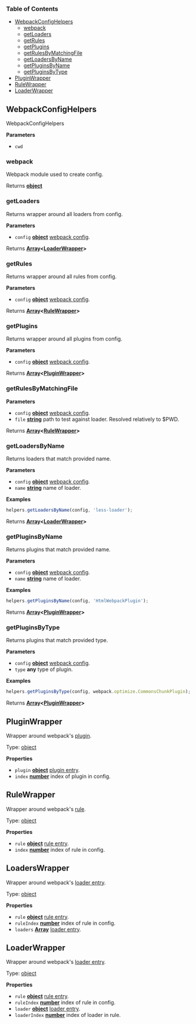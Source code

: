 ### Table of Contents

- [WebpackConfigHelpers](#webpackconfighelpers)
  - [webpack](#webpack)
  - [getLoaders](#getloaders)
  - [getRules](#getrules)
  - [getPlugins](#getplugins)
  - [getRulesByMatchingFile](#getrulesbymatchingfile)
  - [getLoadersByName](#getloadersbyname)
  - [getPluginsByName](#getpluginsbyname)
  - [getPluginsByType](#getpluginsbytype)
- [PluginWrapper](#pluginwrapper)
- [RuleWrapper](#rulewrapper)
- [LoaderWrapper](#loaderwrapper)

## WebpackConfigHelpers

WebpackConfigHelpers

**Parameters**

- `cwd`

### webpack

Webpack module used to create config.

Returns **[object](https://developer.mozilla.org/en-US/docs/Web/JavaScript/Reference/Global_Objects/Object)**

### getLoaders

Returns wrapper around all loaders from config.

**Parameters**

- `config` **[object](https://developer.mozilla.org/en-US/docs/Web/JavaScript/Reference/Global_Objects/Object)** [webpack config](https://webpack.js.org/configuration/#options).

Returns **[Array](https://developer.mozilla.org/en-US/docs/Web/JavaScript/Reference/Global_Objects/Array)&lt;[LoaderWrapper](#loaderwrapper)>**

### getRules

Returns wrapper around all rules from config.

**Parameters**

- `config` **[object](https://developer.mozilla.org/en-US/docs/Web/JavaScript/Reference/Global_Objects/Object)** [webpack config](https://webpack.js.org/configuration/#options).

Returns **[Array](https://developer.mozilla.org/en-US/docs/Web/JavaScript/Reference/Global_Objects/Array)&lt;[RuleWrapper](#rulewrapper)>**

### getPlugins

Returns wrapper around all plugins from config.

**Parameters**

- `config` **[object](https://developer.mozilla.org/en-US/docs/Web/JavaScript/Reference/Global_Objects/Object)** [webpack config](https://webpack.js.org/configuration/#options).

Returns **[Array](https://developer.mozilla.org/en-US/docs/Web/JavaScript/Reference/Global_Objects/Array)&lt;[PluginWrapper](#pluginwrapper)>**

### getRulesByMatchingFile

**Parameters**

- `config` **[object](https://developer.mozilla.org/en-US/docs/Web/JavaScript/Reference/Global_Objects/Object)** [webpack config](https://webpack.js.org/configuration/#options).
- `file` **[string](https://developer.mozilla.org/en-US/docs/Web/JavaScript/Reference/Global_Objects/String)** path to test against loader. Resolved relatively to \$PWD.

Returns **[Array](https://developer.mozilla.org/en-US/docs/Web/JavaScript/Reference/Global_Objects/Array)&lt;[RuleWrapper](#rulewrapper)>**

### getLoadersByName

Returns loaders that match provided name.

**Parameters**

- `config` **[object](https://developer.mozilla.org/en-US/docs/Web/JavaScript/Reference/Global_Objects/Object)** [webpack config](https://webpack.js.org/configuration/#options).
- `name` **[string](https://developer.mozilla.org/en-US/docs/Web/JavaScript/Reference/Global_Objects/String)** name of loader.

**Examples**

```javascript
helpers.getLoadersByName(config, 'less-loader');
```

Returns **[Array](https://developer.mozilla.org/en-US/docs/Web/JavaScript/Reference/Global_Objects/Array)&lt;[LoaderWrapper](#loaderwrapper)>**

### getPluginsByName

Returns plugins that match provided name.

**Parameters**

- `config` **[object](https://developer.mozilla.org/en-US/docs/Web/JavaScript/Reference/Global_Objects/Object)** [webpack config](https://webpack.js.org/configuration/#options).
- `name` **[string](https://developer.mozilla.org/en-US/docs/Web/JavaScript/Reference/Global_Objects/String)** name of loader.

**Examples**

```javascript
helpers.getPluginsByName(config, 'HtmlWebpackPlugin');
```

Returns **[Array](https://developer.mozilla.org/en-US/docs/Web/JavaScript/Reference/Global_Objects/Array)&lt;[PluginWrapper](#pluginwrapper)>**

### getPluginsByType

Returns plugins that match provided type.

**Parameters**

- `config` **[object](https://developer.mozilla.org/en-US/docs/Web/JavaScript/Reference/Global_Objects/Object)** [webpack config](https://webpack.js.org/configuration/#options).
- `type` **any** type of plugin.

**Examples**

```javascript
helpers.getPluginsByType(config, webpack.optimize.CommonsChunkPlugin);
```

Returns **[Array](https://developer.mozilla.org/en-US/docs/Web/JavaScript/Reference/Global_Objects/Array)&lt;[PluginWrapper](#pluginwrapper)>**

## PluginWrapper

Wrapper around webpack's [plugin](https://webpack.js.org/configuration/plugins/#plugins).

Type: [object](https://developer.mozilla.org/en-US/docs/Web/JavaScript/Reference/Global_Objects/Object)

**Properties**

- `plugin` **[object](https://developer.mozilla.org/en-US/docs/Web/JavaScript/Reference/Global_Objects/Object)** [plugin entry](https://webpack.js.org/configuration/plugins/#plugins).
- `index` **[number](https://developer.mozilla.org/en-US/docs/Web/JavaScript/Reference/Global_Objects/Number)** index of plugin in config.

## RuleWrapper

Wrapper around webpack's [rule](https://webpack.js.org/configuration/module/#module-rules).

Type: [object](https://developer.mozilla.org/en-US/docs/Web/JavaScript/Reference/Global_Objects/Object)

**Properties**

- `rule` **[object](https://developer.mozilla.org/en-US/docs/Web/JavaScript/Reference/Global_Objects/Object)** [rule entry](https://webpack.js.org/configuration/module/#module-rules).
- `index` **[number](https://developer.mozilla.org/en-US/docs/Web/JavaScript/Reference/Global_Objects/Number)** index of rule in config.

## LoadersWrapper

Wrapper around webpack's [loader entry](https://webpack.js.org/configuration/module/#useentry).

Type: [object](https://developer.mozilla.org/en-US/docs/Web/JavaScript/Reference/Global_Objects/Object)

**Properties**

- `rule` **[object](https://developer.mozilla.org/en-US/docs/Web/JavaScript/Reference/Global_Objects/Object)** [rule entry](https://webpack.js.org/configuration/module/#module-rules).
- `ruleIndex` **[number](https://developer.mozilla.org/en-US/docs/Web/JavaScript/Reference/Global_Objects/Number)** index of rule in config.
- `loaders` **[Array](https://developer.mozilla.org/en-US/docs/Web/JavaScript/Reference/Global_Objects/Array)** [loader entry](https://webpack.js.org/configuration/module/#useentry).

## LoaderWrapper

Wrapper around webpack's [loader entry](https://webpack.js.org/configuration/module/#useentry).

Type: [object](https://developer.mozilla.org/en-US/docs/Web/JavaScript/Reference/Global_Objects/Object)

**Properties**

- `rule` **[object](https://developer.mozilla.org/en-US/docs/Web/JavaScript/Reference/Global_Objects/Object)** [rule entry](https://webpack.js.org/configuration/module/#module-rules).
- `ruleIndex` **[number](https://developer.mozilla.org/en-US/docs/Web/JavaScript/Reference/Global_Objects/Number)** index of rule in config.
- `loader` **[object](https://developer.mozilla.org/en-US/docs/Web/JavaScript/Reference/Global_Objects/Object)** [loader entry](https://webpack.js.org/configuration/module/#useentry).
- `loaderIndex` **[number](https://developer.mozilla.org/en-US/docs/Web/JavaScript/Reference/Global_Objects/Number)** index of loader in rule.

